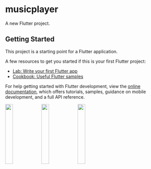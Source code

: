 # musicplayer

A new Flutter project.

## Getting Started

This project is a starting point for a Flutter application.

A few resources to get you started if this is your first Flutter project:

- [Lab: Write your first Flutter app](https://docs.flutter.dev/get-started/codelab)
- [Cookbook: Useful Flutter samples](https://docs.flutter.dev/cookbook)

For help getting started with Flutter development, view the
[online documentation](https://docs.flutter.dev/), which offers tutorials,
samples, guidance on mobile development, and a full API reference.
<p>
<img src="https://user-images.githubusercontent.com/114645045/226597599-7c891633-5a21-483e-b442-9c8e47357ef0.jpeg"width=22%,height=35%>
<img src="https://user-images.githubusercontent.com/114645045/226597647-6105eaa9-4a1d-473e-98e9-8594921cb740.jpeg"width=22%,height=35%>
<img src="https://user-images.githubusercontent.com/114645045/226597621-d9394e5b-1e4c-4fda-9012-d4f5d57c5631.jpeg"width=22%,height=35%>
<p>
